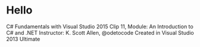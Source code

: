 # Hello
C# Fundamentals with Visual Studio 2015
Clip 11, Module: An Introduction to C# and .NET
Instructor: K. Scott Allen, @odetocode
Created in Visual Studio 2013 Ultimate
